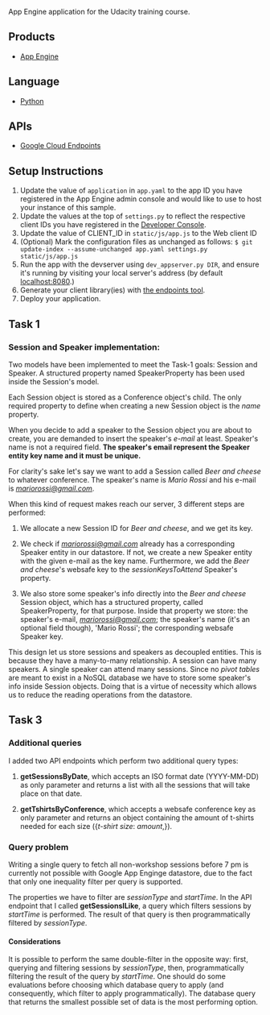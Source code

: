 App Engine application for the Udacity training course.

## Products
- [App Engine][1]

## Language
- [Python][2]

## APIs
- [Google Cloud Endpoints][3]

## Setup Instructions
1. Update the value of `application` in `app.yaml` to the app ID you
   have registered in the App Engine admin console and would like to use to host
   your instance of this sample.
1. Update the values at the top of `settings.py` to
   reflect the respective client IDs you have registered in the
   [Developer Console][4].
1. Update the value of CLIENT_ID in `static/js/app.js` to the Web client ID
1. (Optional) Mark the configuration files as unchanged as follows:
   `$ git update-index --assume-unchanged app.yaml settings.py static/js/app.js`
1. Run the app with the devserver using `dev_appserver.py DIR`, and ensure it's running by visiting
   your local server's address (by default [localhost:8080][5].)
1. Generate your client library(ies) with [the endpoints tool][6].
1. Deploy your application.


[1]: https://developers.google.com/appengine
[2]: http://python.org
[3]: https://developers.google.com/appengine/docs/python/endpoints/
[4]: https://console.developers.google.com/
[5]: https://localhost:8080/
[6]: https://developers.google.com/appengine/docs/python/endpoints/endpoints_tool

## Task 1

### Session and Speaker implementation:

Two models have been implemented to meet the Task-1 goals: Session and Speaker.
A structured property named SpeakerProperty has been used inside the Session's model.

Each Session object is stored as a Conference object's child. The only required property to
define when creating a new Session object is the *name* property.

When you decide to add a speaker to the Session object you are about to create, you are demanded to insert the speaker's *e-mail* at least. Speaker's name is not a required field.
**The speaker's email represent the Speaker entity key name and it must be unique.**

For clarity's sake let's say we want to add a Session called *Beer and cheese* to whatever conference. The speaker's name is *Mario Rossi* and his e-mail is *mariorossi@gmail.com*. 

When this kind of request makes reach our server, 3 different steps are performed:

1. We allocate a new Session ID for *Beer and cheese*, and we get its key.

2. We check if *mariorossi@gmail.com* already has a corresponding Speaker entity in our datastore. If not, we create a new Speaker entity with the given e-mail as the key name. Furthermore, we add the *Beer and cheese*'s websafe key to the *sessionKeysToAttend* Speaker's property. 

3. We also store some speaker's info directly into the *Beer and cheese* Session object, which has a structured property, called SpeakerProperty, for that purpose. Inside that property we store: the speaker's e-mail, *mariorossi@gmail.com*; the speaker's name (it's an optional field though), 'Mario Rossi'; the corresponding websafe Speaker key. 

This design let us store sessions and speakers as decoupled entities. This is because they have a many-to-many relationship. A session can have many speakers. A single speaker can attend many sessions. Since no *pivot tables* are meant to exist in a NoSQL database we have to store some speaker's info inside Session objects. Doing that is a virtue of necessity which allows us to reduce the reading operations from the datastore.  


## Task 3

### Additional queries

I added two API endpoints which perform two additional query types:

1. **getSessionsByDate**, which accepts an ISO format date (YYYY-MM-DD) as only parameter and returns a list with all the sessions that will take place on that date.

2. **getTshirtsByConference**, which accepts a websafe conference key as only parameter and returns an object containing the amount of t-shirts needed for each size ({*t-shirt size*: *amount*,}).

### Query problem

Writing a single query to fetch all non-workshop sessions before 7 pm is currently not possible with Google App Enginge datastore, due to the fact that only one inequality filter per query is supported.

The properties we have to filter are *sessionType* and *startTime*. In the API endpoint that I called **getSessionsILike**, a query which filters sessions by *startTime* is performed. The result of that query is then programmatically filtered by *sessionType*. 

#### Considerations

It is possible to perform the same double-filter in the opposite way: first, querying and filtering sessions by *sessionType*, then, programmatically filtering the result of the query by *startTime*. 
One should do some evaluations before choosing which database query to apply (and consequently, which filter to apply programmatically). The database query that returns the smallest possible set of data is the most performing option. 


